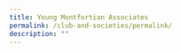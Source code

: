 ```yaml
---
title: Young Montfortian Associates
permalink: /club-and-societies/permalink/
description: ""
---
```

